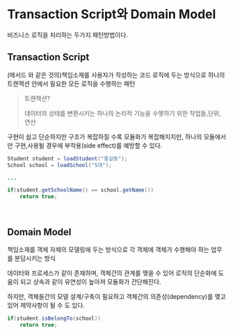 # Transaction Script와 Domain Model

비즈니스 로직을 처리하는 두가지 패턴방법이다.

## Transaction Script

(메서드 와 같은 것의)책임소재를 사용자가 작성하는 코드 로직에 두는 방식으로 하나의 트랜잭션 안에서 필요한 모든 로직을 수행하는 패턴

> 트랜잭션?
>
> 데이터의 상태를 변환시키는 하나의 논리적 기능을 수앻하기 위한 작업들,단위,연산

구현이 쉽고 단순하지만 구조가 복잡하질 수록 모듈화가 복잡해지지만, 하나의 모듈에서만 구현,사용될 경우에 부작용(side effect)를 예방할 수 있다.

```java
Student student = loadStudent("홍길동");
School school = loadSchool("S대");

...

if(student.getSchoolName() == school.getName())
    return true;
```

<br>

## Domain Model

책임소재를 객체 자체의 모델링에 두는 방식으로 각 객체에 객체가 수행해야 하는 업무를 분담시키는 방식

데이터와 프로세스가 같이 존재하며, 객체간의 관계를 맺을 수 있어 로직의 단순화에 도움이 되고 상속과 같이 유연성이 높아져 모듈화가 간단해진다.

하지만, 객체들간의 모델 설계/구축이 필요하고 객체간의 의존성(dependency)를 맺고 있어 제약사항이 될 수 도 있다.

```java
if(student.isBelongTo(school))
    return true;
```
